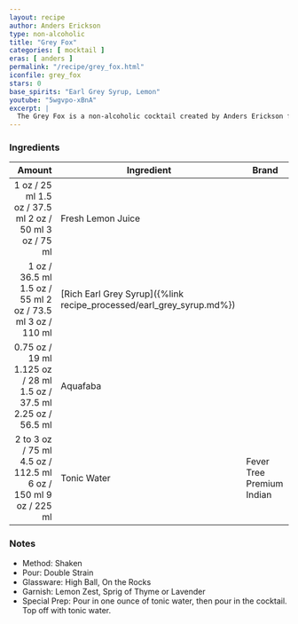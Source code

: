 ```yaml
---
layout: recipe
author: Anders Erickson
type: non-alcoholic
title: "Grey Fox"
categories: [ mocktail ]
eras: [ anders ]
permalink: "/recipe/grey_fox.html"
iconfile: grey_fox
stars: 0
base_spirits: "Earl Grey Syrup, Lemon"
youtube: "5wgvpo-xBnA"
excerpt: |
  The Grey Fox is a non-alcoholic cocktail created by Anders Erickson featuring Earl Grey and lemon for flavors.
---
```


### Ingredients

|    Amount | Ingredient                                                 | Brand                     |
| --------: | ---------------------------------------------------------- | ------------------------- |
|      <span class="onex active">1 oz / 25 ml</span> <span class="onehalfx">1.5 oz / 37.5 ml</span> <span class="twox">2 oz / 50 ml</span> <span class="threex">3 oz / 75 ml</span> | Fresh Lemon Juice                                          |
|      <span class="onex active">1 oz / 36.5 ml</span> <span class="onehalfx">1.5 oz / 55 ml</span> <span class="twox">2 oz / 73.5 ml</span> <span class="threex">3 oz / 110 ml</span> | [Rich Earl Grey Syrup]({%link recipe_processed/earl_grey_syrup.md%}) |
|   <span class="onex active">0.75 oz / 19 ml</span> <span class="onehalfx">1.125 oz / 28 ml</span> <span class="twox">1.5 oz / 37.5 ml</span> <span class="threex">2.25 oz / 56.5 ml</span> | Aquafaba                                                   |
| 2 to <span class="onex active">3 oz / 75 ml</span> <span class="onehalfx">4.5 oz / 112.5 ml</span> <span class="twox">6 oz / 150 ml</span> <span class="threex">9 oz / 225 ml</span> | Tonic Water                                                | Fever Tree Premium Indian |

### Notes

- Method: Shaken
- Pour: Double Strain
- Glassware: High Ball, On the Rocks
- Garnish: Lemon Zest, Sprig of Thyme or Lavender
- Special Prep: Pour in one ounce of tonic water, then pour in the cocktail. Top off with tonic water.
